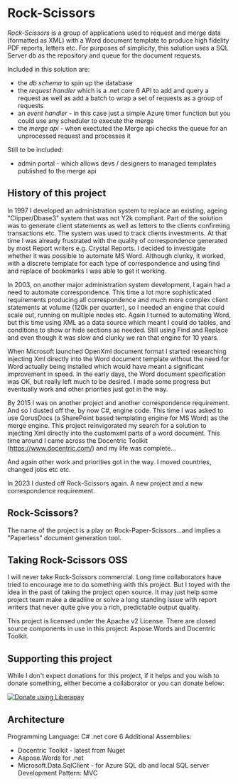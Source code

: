 # Rock-Scissors

_Rock-Scissors_ is a group of applications used to request and merge data (formatted as XML) with a Word document template to produce high fidelity PDF reports, letters etc. For purposes of simplicity, this solution uses a SQL Server db as the repository and queue for the document requests.

Included in this solution are:
- the _db schema_ to spin up the database
- the _request handler_ which is a .net core 6 API to add and query a request as well as add a batch to wrap a set of requests as a group of requests
- an _event handler_ - in this case just a simple Azure timer function but you could use any scheduler to execute the merge
- the _merge api_ - when exectuted the Merge api checks the queue for an unprocessed request and processes it

Still to be included:
- admin portal - which allows devs / designers to managed templates published to the merge api

## History of this project
In 1997 I developed an administration system to replace an existing, ageing "Clipper/Dbase3" system that was not Y2k compliant. Part of the solution was to generate client statements as well as letters to the clients confirming transactions etc. The system was used to track clients investments. At that time I was already frustrated with the quality of correspondence generated by most Report writers e.g. Crystal Reports. I decided to investigate whether it was possible to automate MS Word. Although clunky, it worked, with a discrete template for each type of correspondence and using find and replace of bookmarks I was able to get it working.

In 2003, on another major administration system development, I again had a need to automate correspondence. This time a lot more sophisticated requirements producing all correspondence and much more complex client statements at volume (120k per quarter), so I needed an engine that could scale out, running on multiple nodes etc. Again I turned to automating Word, but this time using XML as a data source which meant I could do tables, and conditions to show or hide sections as needed. Still using Find and Replace and even though it was slow and clunky we ran that engine for 10 years.

When Microsoft launched OpenXml document format I started researching injecting Xml directly into the Word document template without the need for Word actually being installed which would have meant a significant improvement in speed. In the early days, the Word document specification was OK, but really left much to be desired. I made some progress but eventually work and other priorities just got in the way.

By 2015 I was on another project and another correspondence requirement. And so I dusted off the, by now C#, engine code. This time I was asked to use QorusDocs (a SharePoint based templating engine for MS Word) as the merge engine. This project reinvigorated my search for a solution to injecting Xml directly into the customxml parts of a word document. This time around I came across the Docentric Toolkit (https://www.docentric.com/) and my life was complete...

And again other work and priorities got in the way. I moved countries, changed jobs etc etc.

In 2023 I dusted off Rock-Scissors again. A new project and a new correspondence requirement.

## Rock-Scissors?
The name of the project is a play on Rock-Paper-Scissors...and implies a "Paperless" document generation tool.

## Taking Rock-Scissors OSS
I will never take Rock-Scissors commercial. Long time collaborators have tried to encourage me to do something with this project. But I toyed with the idea in the past of taking the project open source. It may just help some project team make a deadline or solve a long standing issue with report writers that never quite give you a rich, predictable output quality.

This project is licensed under the Apache v2 License. There are closed source components in use in this project: Aspose.Words and Docentric Toolkit.

## Supporting this project
While I don't expect donations for this project, if it helps and you wish to donate something, either become a collaborator or you can donate below:

<script src="https://liberapay.com/shane.aboyne/widgets/button.js"></script>
<noscript><a href="https://liberapay.com/shane.aboyne/donate"><img alt="Donate using Liberapay" src="https://liberapay.com/assets/widgets/donate.svg"></a></noscript>

## Architecture
Programming Language: C# .net core 6
Additional Assemblies:
- Docentric Toolkit - latest from Nuget
- Aspose.Words for .net 
- Microsoft.Data.SqlClient - for Azure SQL db and local SQL server
Development Pattern: MVC
